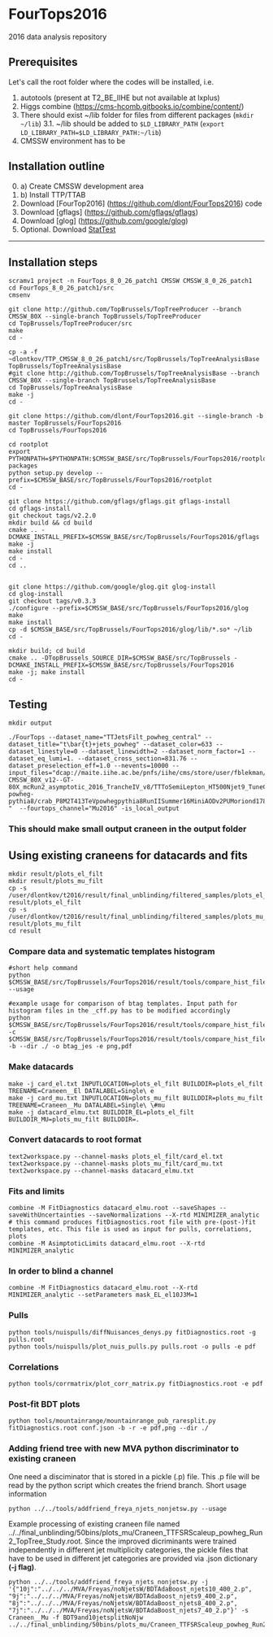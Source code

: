 # FourTops2016
2016 data analysis repository
## Prerequisites 

Let's call the root folder where the codes will be installed, i.e. 

1. autotools (present at T2_BE_IIHE but not available at lxplus)
2. Higgs combine (https://cms-hcomb.gitbooks.io/combine/content/)
3. There should exist  ~/lib folder for files from different packages (```mkdir ~/lib```)
 3.1. ~/lib should be added to `$LD_LIBRARY_PATH` (```export LD_LIBRARY_PATH=$LD_LIBRARY_PATH:~/lib```)
4. CMSSW environment has to be 

## Installation outline
0. a) Create CMSSW development area
0. b) Install TTP/TTAB
1. Download [FourTop2016] (https://github.com/dlont/FourTops2016) code
2. Download [gflags] (https://github.com/gflags/gflags)
3. Download [glog] (https://github.com/google/glog)
4. Optional. Download [StatTest](https://github.com/andreadotti/StatTest)

----------------------------

## Installation steps
```
scramv1 project -n FourTops_8_0_26_patch1 CMSSW CMSSW_8_0_26_patch1
cd FourTops_8_0_26_patch1/src
cmsenv

git clone http://github.com/TopBrussels/TopTreeProducer --branch CMSSW_80X --single-branch TopBrussels/TopTreeProducer
cd TopBrussels/TopTreeProducer/src
make
cd -

cp -a -f ~dlontkov/TTP_CMSSW_8_0_26_patch1/src/TopBrussels/TopTreeAnalysisBase  TopBrussels/TopTreeAnalysisBase
#git clone http://github.com/TopBrussels/TopTreeAnalysisBase --branch CMSSW_80X --single-branch TopBrussels/TopTreeAnalysisBase
cd TopBrussels/TopTreeAnalysisBase
make -j
cd -

git clone https://github.com/dlont/FourTops2016.git --single-branch -b master TopBrussels/FourTops2016
cd TopBrussels/FourTops2016

cd rootplot
export PYTHONPATH=$PYTHONPATH:$CMSSW_BASE/src/TopBrussels/FourTops2016/rootplot/lib/python2.7/site-packages
python setup.py develop --prefix=$CMSSW_BASE/src/TopBrussels/FourTops2016/rootplot
cd -

git clone https://github.com/gflags/gflags.git gflags-install
cd gflags-install
git checkout tags/v2.2.0
mkdir build && cd build
cmake .. -DCMAKE_INSTALL_PREFIX=$CMSSW_BASE/src/TopBrussels/FourTops2016/gflags
make -j
make install
cd -
cd ..


git clone https://github.com/google/glog.git glog-install
cd glog-install
git checkout tags/v0.3.3
./configure --prefix=$CMSSW_BASE/src/TopBrussels/FourTops2016/glog
make
make install
cp -d $CMSSW_BASE/src/TopBrussels/FourTops2016/glog/lib/*.so* ~/lib
cd -

mkdir build; cd build
cmake .. -DTopBrussels_SOURCE_DIR=$CMSSW_BASE/src/TopBrussels -DCMAKE_INSTALL_PREFIX=$CMSSW_BASE/src/TopBrussels/FourTops2016
make -j; make install
cd -
```
## Testing
```
mkdir output

./FourTops --dataset_name="TTJetsFilt_powheg_central" --dataset_title="t\bar{t}+jets_powheg" --dataset_color=633 --dataset_linestyle=0 --dataset_linewidth=2 --dataset_norm_factor=1 --dataset_eq_lumi=1. --dataset_cross_section=831.76 --dataset_preselection_eff=1.0 --nevents=10000 --input_files="dcap://maite.iihe.ac.be/pnfs/iihe/cms/store/user/fblekman/TopTree/CMSSW_80X_v12/TTP-CMSSW_80X_v12--GT-80X_mcRun2_asymptotic_2016_TrancheIV_v8/TTToSemiLepton_HT500Njet9_TuneCUETP8M2T4_13TeV-powheg-pythia8/crab_P8M2T413TeVpowhegpythia8RunIISummer16MiniAODv2PUMoriond1780XmcRun2asymptotic2016TrancheIVv6v1crab292/180403_190034/0000/TOPTREE_100.root "  --fourtops_channel="Mu2016" -is_local_output
```
### This should make small output craneen in the output folder

## Using existing craneens for datacards and fits
```
mkdir result/plots_el_filt
mkdir result/plots_mu_filt
cp -s /user/dlontkov/t2016/result/final_unblinding/filtered_samples/plots_el_filt/Cran* result/plots_el_filt
cp -s /user/dlontkov/t2016/result/final_unblinding/filtered_samples/plots_mu_filt/Cran* result/plots_mu_filt
cd result
```

### Compare data and systematic templates histogram
```
#short help command
python $CMSSW_BASE/src/TopBrussels/FourTops2016/result/tools/compare_hist_files/compare.py  --usage

#example usage for comparison of btag templates. Input path for histogram files in the _cff.py has to be modified accordingly
python $CMSSW_BASE/src/TopBrussels/FourTops2016/result/tools/compare_hist_files/compare.py -c $CMSSW_BASE/src/TopBrussels/FourTops2016/result/tools/compare_hist_files/config/conf_btag_JES_cff.py -b --dir ./ -o btag_jes -e png,pdf
```

### Make datacards
```
make -j card_el.txt INPUTLOCATION=plots_el_filt BUILDDIR=plots_el_filt TREENAME=Craneen__El DATALABEL=Single\ e
make -j card_mu.txt INPUTLOCATION=plots_mu_filt BUILDDIR=plots_mu_filt TREENAME=Craneen__Mu DATALABEL=Single\ \#mu
make -j datacard_elmu.txt BUILDDIR_EL=plots_el_filt BUILDDIR_MU=plots_mu_filt BUILDDIR=.
```
### Convert datacards to root format
```
text2workspace.py --channel-masks plots_el_filt/card_el.txt
text2workspace.py --channel-masks plots_mu_filt/card_mu.txt
text2workspace.py --channel-masks datacard_elmu.txt
```

### Fits and limits
```
combine -M FitDiagnostics datacard_elmu.root --saveShapes --saveWithUncertainties --saveNormalizations --X-rtd MINIMIZER_analytic # this command produces fitDiagnostics.root file with pre-(post-)fit templates, etc. This file is used as input for pulls, correlations, plots
combine -M AsimptoticLimits datacard_elmu.root --X-rtd MINIMIZER_analytic
```
### In order to blind a channel
```
combine -M FitDiagnostics datacard_elmu.root --X-rtd MINIMIZER_analytic --setParameters mask_EL_el10J3M=1 
```
### Pulls
```
python tools/nuispulls/diffNuisances_denys.py fitDiagnostics.root -g pulls.root
python tools/nuispulls/plot_nuis_pulls.py pulls.root -o pulls -e pdf
```
### Correlations
```
python tools/corrmatrix/plot_corr_matrix.py fitDiagnostics.root -e pdf
```
### Post-fit BDT plots
```
python tools/mountainrange/mountainrange_pub_raresplit.py fitDiagnostics.root conf.json -b -r -e pdf,png --dir ./
```

### Adding friend tree with new MVA python discriminator to existing craneen
One need a disciminator that is stored in a pickle (.p) file. This .p file will be read by the python script which creates the friend branch.
Short usage information
```
python ../../tools/addfriend_freya_njets_nonjetsw.py --usage
```
Example processing of existing craneen file named ../../final_unblinding/50bins/plots_mu/Craneen_TTFSRScaleup_powheg_Run2_TopTree_Study.root. Since the improved dicriminants were trained independently in different jet multiplicity categories, the pickle files that have to be used in different jet categories are provided via .json dictionary **(-j flag)**.
```
python ../../tools/addfriend_freya_njets_nonjetsw.py -j '{"10j":"../../../MVA/Freyas/noNjetsW/BDTAdaBoost_njets10_400_2.p", "9j":"../../../MVA/Freyas/noNjetsW/BDTAdaBoost_njets9_400_2.p", "8j":"../../../MVA/Freyas/noNjetsW/BDTAdaBoost_njets8_400_2.p", "7j":"../../../MVA/Freyas/noNjetsW/BDTAdaBoost_njets7_40_2.p"}' -s Craneen__Mu -f BDT9and10jetsplitNoNjw ../../final_unblinding/50bins/plots_mu/Craneen_TTFSRScaleup_powheg_Run2_TopTree_Study.root
```

